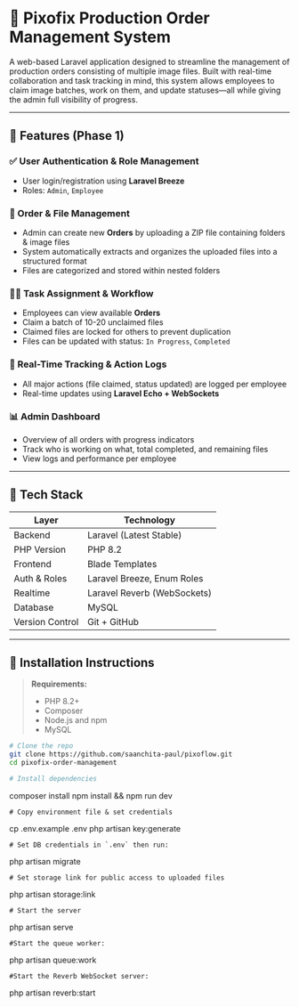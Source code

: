# 📸 Pixofix Production Order Management System

A web-based Laravel application designed to streamline the management of production orders consisting of multiple image files. Built with real-time collaboration and task tracking in mind, this system allows employees to claim image batches, work on them, and update statuses—all while giving the admin full visibility of progress.

---

## 🚀 Features (Phase 1)

### ✅ User Authentication & Role Management
- User login/registration using **Laravel Breeze**
- Roles: `Admin`, `Employee`

### 📁 Order & File Management
- Admin can create new **Orders** by uploading a ZIP file containing folders & image files
- System automatically extracts and organizes the uploaded files into a structured format
- Files are categorized and stored within nested folders

### 👩‍💻 Task Assignment & Workflow
- Employees can view available **Orders**
- Claim a batch of 10-20 unclaimed files
- Claimed files are locked for others to prevent duplication
- Files can be updated with status: `In Progress`, `Completed`

### 🔄 Real-Time Tracking & Action Logs
- All major actions (file claimed, status updated) are logged per employee
- Real-time updates using **Laravel Echo + WebSockets**

### 📊 Admin Dashboard
- Overview of all orders with progress indicators
- Track who is working on what, total completed, and remaining files
- View logs and performance per employee

---

## 🧰 Tech Stack

| Layer          | Technology                   |
|----------------|------------------------------|
| Backend        | Laravel (Latest Stable)      |
| PHP Version    | PHP 8.2                      |
| Frontend       | Blade Templates              |
| Auth & Roles   | Laravel Breeze, Enum Roles   |
| Realtime       | Laravel Reverb (WebSockets)  |
| Database       | MySQL                        |
| Version Control | Git + GitHub                 |

---

## 📂 Installation Instructions

> **Requirements:**
> - PHP 8.2+
> - Composer
> - Node.js and npm
> - MySQL

```bash
# Clone the repo
git clone https://github.com/saanchita-paul/pixoflow.git
cd pixofix-order-management

# Install dependencies
```
composer install
npm install && npm run dev

```
# Copy environment file & set credentials
```
cp .env.example .env
php artisan key:generate
```
# Set DB credentials in `.env` then run:
```
php artisan migrate
```
# Set storage link for public access to uploaded files
```
php artisan storage:link
```
# Start the server
```
php artisan serve
```
#Start the queue worker:
```
php artisan queue:work

```
#Start the Reverb WebSocket server:
```
php artisan reverb:start

```

